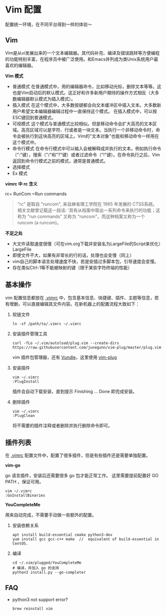 # Vim 配置

配置统一环境，在不同平台得到一样的体验～

## Vim

Vim是从vi发展出来的一个文本编辑器。其代码补完、编译及错误跳转等方便编程的功能特别丰富，在程序员中被广泛使用。和Emacs并列成为类Unix系统用户最喜欢的编辑器。

**Vim 模式**

- 普通模式
  在普通模式中，用的编辑器命令，比如移动光标，删除文本等等。这也是Vim启动后的默认模式。这正好和许多新用户期待的操作方式相反（大多数编辑器默认模式为插入模式）。
- 插入模式
  在这个模式中，大多数按键都会向文本缓冲区中插入文本。大多数新用户希望文本编辑器编辑过程中一直保持这个模式。
  在插入模式中，可以按ESC键回到普通模式。
- 可视模式
  这个模式与普通模式比较相似。但是移动命令会扩大高亮的文本区域。高亮区域可以是字符、行或者是一块文本。当执行一个非移动命令时，命令会被执行到这块高亮的区域上。Vim的"文本对象"也能和移动命令一样用在这个模式中。
- 命令行模式
  在命令行模式中可以输入会被解释成并执行的文本。例如执行命令（":"键），搜索（"/"和"?"键）或者过滤命令（"!"键）。在命令执行之后，Vim返回到命令行模式之前的模式，通常是普通模式。
- 选择模式
- Ex 模式


**vimrc 中 rc 含义**

rc= RunCom =Run commands

> "rc" 是取自 "runcom", 来自麻省理工学院在 1965 年发展的 CTSS系统。相关文献曾记载这一段话: '具有从档案中取出一系列命令来执行的功能；这称为 "run commands" 又称为 "runcom"，而这种档案又称为一个 runcom (a runcom)。


**不足之处**

- 大文件读取速度很慢（可在vim.org下载并安装名为LargeFile的Script来优化）LargeFile
- 即使文件不大，如果有非常长的行的话，处理也会变慢（同上）
- vim自己的脚本语言处理速度不快，若是安插过多脚本包，引导速度会变慢。
- 存在类似Ctrl-1等不能被映射的键（限于某些字符终端的性能）


## 基本操作

vim 配置信息都放在 [.vimrc](.vimrc) 中，包含基本信息、快捷键、插件、主题等信息，若有增删，可以直接编辑其文件内容。在新机器上的配置流程大致如下：

1. 软链文件

	```
	ln -sf /path/to/.vimrc ~/.vimrc
	```

2. 安装插件管理工具

	```
	curl -fLo ~/.vim/autoload/plug.vim --create-dirs  https://raw.githubusercontent.com/junegunn/vim-plug/master/plug.vim 
	```
	vim 插件包管理器，还有 [Vundle](https://github.com/VundleVim/Vundle.vim)，这里使用 [vim-plug](https://github.com/junegunn/vim-plug)

3. 安装插件

	```
	vim ~/.vimrc
	:PlugInstall
	```

	插件会自动下载安装，直到提示 Finishing … Done 即完成安装。

4. 删除插件

	```
	vim ~/.vimrc
	:PlugClean
	```
	
	将不需要的插件注释或者删除并执行删除命令即可。


## 插件列表

在 [.vimrc](.vimrc) 配置文件中，配置了很多插件，但是有些插件还是需要单独配置。

**vim-go**

go 语言插件，安装后还需要很多 go 包才能正常工作。
这里需要提前配置好 GO PATH ，保证可用。

```
vim ~/.vimrc
:GoInstallBinaries
```

**YouCompleteMe**

用来自动完成，不需要手动做一些额外的配置。

1. 安装依赖关系

	```
	apt install build-essential cmake python3-dev
	yum install gcc gcc-c++ make  //  equivalent of build-essential in CentOS.
	```

2. 编译

	```
	cd ~/.vim/plugged/YouCompleteMe
	# 编译，并加入 go 的支持
	python3 install.py --go-completer 
	```

## FAQ

- python3 not support error?
	```
	brew reinstall vim
	```


